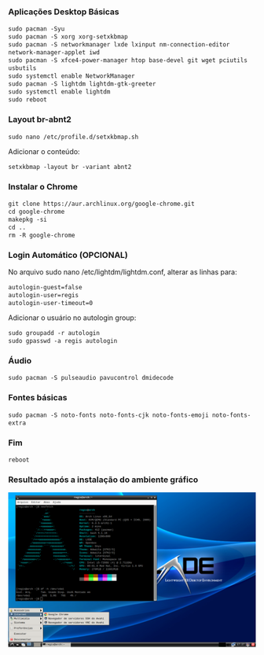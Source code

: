 ### Aplicações Desktop Básicas
```
sudo pacman -Syu
sudo pacman -S xorg xorg-setxkbmap 
sudo pacman -S networkmanager lxde lxinput nm-connection-editor network-manager-applet iwd
sudo pacman -S xfce4-power-manager htop base-devel git wget pciutils usbutils 
sudo systemctl enable NetworkManager
sudo pacman -S lightdm lightdm-gtk-greeter
sudo systemctl enable lightdm
sudo reboot
```

### Layout br-abnt2

```
sudo nano /etc/profile.d/setxkbmap.sh
```
Adicionar o conteúdo: 
```
setxkbmap -layout br -variant abnt2
```


### Instalar o Chrome
```
git clone https://aur.archlinux.org/google-chrome.git
cd google-chrome
makepkg -si
cd ..
rm -R google-chrome
```

### Login Automático (OPCIONAL)

No arquivo sudo nano /etc/lightdm/lightdm.conf, alterar as linhas para:
```
autologin-guest=false
autologin-user=regis
autologin-user-timeout=0
```
Adicionar o usuário no autologin group:

```
sudo groupadd -r autologin
sudo gpasswd -a regis autologin
```


### Áudio
```
sudo pacman -S pulseaudio pavucontrol dmidecode 
```

### Fontes básicas

```
sudo pacman -S noto-fonts noto-fonts-cjk noto-fonts-emoji noto-fonts-extra
```

### Fim

```
reboot
```

### Resultado após a instalação do ambiente gráfico

![Resultado após instalação do ambiente gráfico](https://github.com/regis-amaral/S.O.S./blob/293f204940da128954d134e9597b0caae019bf40/readme/Screenshot_ArchLinuxDesktop_2023-06-03_17%3A28%3A18.png)
